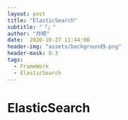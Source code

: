 ```yaml
---
layout: post
title: "ElasticSearch"
subtitle: "「」"
author: "月明"
date:  2020-10-27 11:44:00
header-img: "assets/background9.png"
header-mask: 0.3
tags:
  - FrameWork
  - ElasticSearch
---
```


# ElasticSearch


